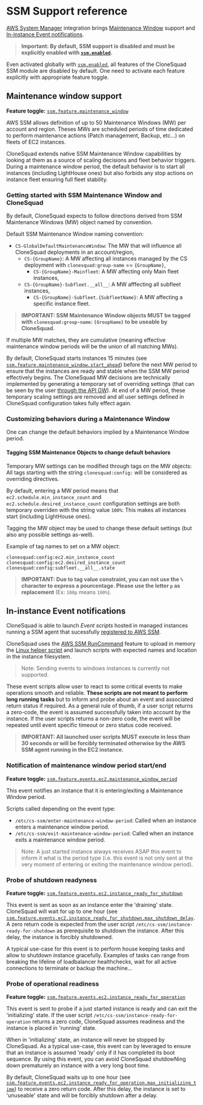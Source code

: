 # SSM Support reference

[AWS System Manager](https://aws.amazon.com/systems-manager/) integration brings [Maintenance Window](#maintenance-window-support) support
and [In-instance Event notifications](#in-instance-event-notifications).

> **Important: By default, SSM support is disabled and must be explicitly enabled with [`ssm.enabled`](CONFIGURATION_REFERENCE.md#ssmenable).**

Even activated globally with [`ssm.enabled`](CONFIGURATION_REFERENCE.md#ssmenable), all features of the CloneSquad SSM module are disabled by default. One need to activate each feature explicitly with appropriate feature toggle.

## Maintenance window support

**Feature toggle:** [`ssm.feature.maintenance_window`](CONFIGURATION_REFERENCE.md#ssmfeaturemaintenance_window)

AWS SSM allows definition of up to 50 Maintenance Windows (MW) per account and region. Theses MWs are scheduled periods of time dedicated to perform maintenance actions (Patch management, Backup, etc...) on fleets of EC2 instances. 

CloneSquad extends native SSM Maintenance Window capabilities by looking at them as a source of scaling decisions and fleet behavior triggers. During a maintenance window period, the default behavior is to start all instances (including LightHouse ones) but also forbids any stop actions on instance fleet ensuring full fleet stability. 

### Getting started with SSM Maintenance Window and CloneSquad

By default, CloneSquad expects to follow directions derived from SSM Maintenance Windows (MW) object named by convention.

Default SSM Maintenance Window naming convention:

* `CS-GlobalDefaultMaintenanceWindow`: The MW that will influence all CloneSquad deployments in an account/region,
	* `CS-{GroupName}`: A MW affecting all instances managed by the CS deployment with `clonesquad:group-name` == `{GroupName}`,
		* `CS-{GroupName}-Mainfleet`: A MW affecting only Main fleet instances,
	* `CS-{GroupName}-Subfleet.__all__`: A MW afffecting all subfleet instances,
		* `CS-{GroupName}-Subfleet.{SubfleetName}`: A MW affecting a specific instance fleet.

> **IMPORTANT: SSM Maintenance Window objects MUST be tagged with `clonesquad:group-name`: `{GroupName}` to be useable by CloneSquad.**

If multiple MW matches, they are cumulative (meaning effective maintenance window periods will be the union of all matching MWs).

By default, CloneSquad starts instances 15 minutes (see [`ssm.feature.maintenance_window.start_ahead`](CONFIGURATION_REFERENCE.md#ssmfeaturemaintenance_windowstart_ahead)) before the next MW period to ensure that the instances are ready and stable when the SSM MW period effectively begins. The CloneSquad MW decisions are technically implemented by generating a temporary set of overriding settings (that can be seen by the user [through the API GW](INTERACTING.md#api-configuration)). At end of a MW period, these temporary scaling settings are removed and all user settings defined in CloneSquad configuration takes fully effect again. 

### Customizing behaviors during a Maintenance Window

One can change the default behaviors implied by a Maintenance Window period.

#### Tagging SSM Maintenance Objects to change default behaviors

Temporary MW settings can be modified through tags on the MW objects: All tags starting with the string `clonesquad:config:` will be considered as overriding directives.

By default, entering a MW period means that `ec2.schedule.min_instance_count` and `ec2.schedule.desired_instance_count` configuration settings are both temporary overriden with the string value `100%`: This makes all instances start (including LightHouse ones).

Tagging the MW object may be used to change these default settings (but also any possible settings as-well).

Example of tag names to set on a MW object:

	clonesquad:config:ec2.min_instance_count
	clonesquad:config:ec2.desired_instance_count
	clonesquad:config:subfleet.__all__.state

> **IMPORTANT: Due to tag value constraint, you can not use the `%` character to express a pourcentage. Please use the letter `p` as replacement** (Ex: `100p` means `100%`).


## In-instance Event notifications

CloneSquad is able to launch *Event scripts* hosted in managed instances running a SSM agent that sucessfully [registered to AWS SSM](https://docs.aws.amazon.com/systems-manager/latest/userguide/ssm-agent.html).

CloneSquad uses the [AWS SSM RunCommand](https://docs.aws.amazon.com/systems-manager/latest/userguide/execute-remote-commands.html) feature to upload in memory the [Linux helper script](../src/resources/cs-ssm-agent.sh) and launch scripts with expected names and location in the instance filesystem.

> Note: Sending events to windows instances is currently not supported.

These event scripts allow user to react to some critical events to make operations smooth and reliable.
**These scripts are not meant to perform long running tasks** but to inform and probe about an event and associated return status if required. As a general rule of thumb, if a user script returns a zero-code, the event is assumed successfully taken into account by the instance. If the user scripts returns a non-zero code, the event will be repeated until event specific timeout or zero status code received.

> **IMPORTANT: All launched user scripts MUST execute in less than 30 seconds or will be forcibly terminated otherwise by the AWS SSM agent running in the EC2 instance.**  

### Notification of maintenance window period start/end

**Feature toggle:** [`ssm.feature.events.ec2.maintenance_window_period`](CONFIGURATION_REFERENCE.md#ssmfeatureeventsec2maintenance_window_period)

This event notifies an instance that it is entering/exiting a Maintenance Window period.

Scripts called depending on the event type:

* `/etc/cs-ssm/enter-maintenance-window-period`: Called when an instance enters a maintenance window period.
* `/etc/cs-ssm/exit-maintenance-window-period`: Called when an instance exits a maintenance window period.

> Note: A just started instance always receives ASAP this event to inform it what is the period type (i.e. this event is not only sent at the very moment of entering or exiting the maintenance window period).


### Probe of shutdown readyness

**Feature toggle:** [`ssm.feature.events.ec2.instance_ready_for_shutdown`](CONFIGURATION_REFERENCE.md#ssm.feature.events.ec2.instance_ready_for_shutdown)

This event is sent as soon as an instance enter the 'draining' state. CloneSquad will wait for up to one hour (see [`ssm.feature.events.ec2.instance_ready_for_shutdown.max_shutdown_delay`](CONFIGURATION_REFERENCE.md#ssmfeatureeventsec2instance_ready_for_shutdownmax_shutdown_delay). A zero return code is expected from the user script `/etc/cs-ssm/instance-ready-for-shutdown` as prerequisite to shutdown the instance. After this delay, the instance is forcibly shutdowned.

A typical use-case for this event is to perform house keeping tasks and allow to shutdown instance gracefully. Examples of tasks can range from breaking the lifeline of loadbalancer healthchecks, wait for all active connections to terminate or backup the machine...



### Probe of operational readiness

**Feature toggle:** [`ssm.feature.events.ec2.instance_ready_for_operation`](CONFIGURATION_REFERENCE.md#ssmfeatureeventsec2instance_ready_for_operation)

This event is sent to probe if a just started instance is ready and can exit the 'initializing' state. If the user script `/etc/cs-ssm/instance-ready-for-operation` returns a zero code, CloneSquad assumes readiness and the instance is placed in 'running' state. 

When in 'initializing' state, an instance will never be stopped by CloneSquad. As a typical use-case, this event can by leveraged to ensure that an instance is assumed 'ready' only if it has completed its boot sequence. By using this event, you can avoid CloneSquad shutdowNing down prematurely an instance with a very long boot time.

By default, CloneSquad waits up to one hour (see [`ssm.feature.events.ec2.instance_ready_for_operation.max_initializing_time`](CONFIGURATION_REFERENCE.md#ssmfeatureeventsec2instance_ready_for_operationmax_initializing_time)) to receive a zero return code. After this delay, the instance is set to 'unuseable' state and will be forcibly shutdown after a delay.






